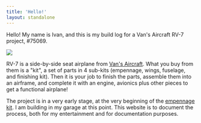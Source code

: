 ```yaml
---
title: 'Hello!'
layout: standalone
---
```


Hello! My name is Ivan, and this is my build log for a Van's Aircraft RV-7 project, #75069.

![](/cover-2.jpeg)

RV-7 is a side-by-side seat airplane from [Van's Aircraft](https://www.vansaircraft.com/). What you buy from them is a "kit", a set of parts in 4 sub-kits (empennage, wings, fuselage, and finishing kit). Then it is your job to finish the parts, assemble them into an airframe, and complete it with an engine, avionics plus other pieces to get a functional airplane!

The project is in a very early stage, at the very beginning of the [empennage kit](/category/empennage). I am building in my garage at this point. This website is to document the process, both for my entertainment and for documentation purposes.
